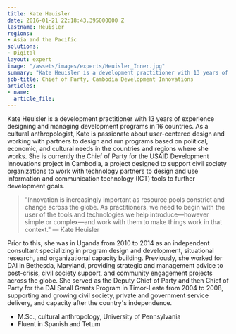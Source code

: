```yaml
---
title: Kate Heuisler
date: 2016-01-21 22:18:43.395000000 Z
lastname: Heuisler
regions:
- Asia and the Pacific
solutions:
- Digital
layout: expert
image: "/assets/images/experts/Heuisler_Inner.jpg"
summary: "Kate Heuisler is a development practitioner with 13 years of experience designing and managing development programs in 16 countries. As a cultural anthropologist, Kate is passionate about user-centered design and working with partners to design and run programs based on political, economic, and cultural needs in the countries and regions where she works."
job-title: Chief of Party, Cambodia Development Innovations
articles:
- name:
  article_file:
---
```

Kate Heuisler is a development practitioner with 13 years of experience designing and managing development programs in 16 countries. As a cultural anthropologist, Kate is passionate about user-centered design and working with partners to design and run programs based on political, economic, and cultural needs in the countries and regions where she works. She is currently the Chief of Party for the USAID Development Innovations project in Cambodia, a project designed to support civil society organizations to work with technology partners to design and use information and communication technology (ICT) tools to further development goals.

> "Innovation is increasingly important as resource pools constrict and change across the globe. As practitioners, we need to begin with the user of the tools and technologies we help introduce—however simple or complex—and work with them to make things work in that context." — Kate Heuisler

Prior to this, she was in Uganda from 2010 to 2014 as an independent consultant specializing in program design and development, situational research, and organizational capacity building. Previously, she worked for DAI in Bethesda, Maryland, providing strategic and management advice to post-crisis, civil society support, and community engagement projects across the globe. She served as the Deputy Chief of Party and then Chief of Party for the DAI Small Grants Program in Timor-Leste from 2004 to 2008, supporting and growing civil society, private and government service delivery, and capacity after the country's independence.

* M.Sc., cultural anthropology, University of Pennsylvania
* Fluent in Spanish and Tetum
